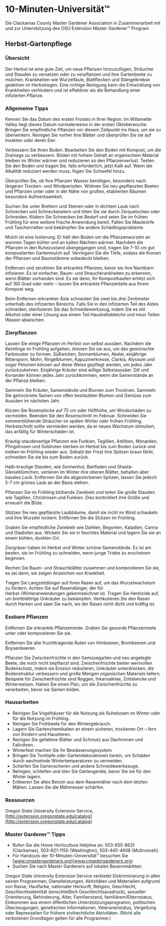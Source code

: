 # 10-Minuten-Universität™  
Die Clackamas County Master Gardener Association in Zusammenarbeit mit und zur Unterstützung des OSU Extension Master Gardener™ Program  

## Herbst-Gartenpflege  

### Übersicht  
Der Herbst ist eine gute Zeit, um neue Pflanzen hinzuzufügen, Sträucher und Stauden zu versetzen oder zu verpflanzen und Ihre Gartenbeete zu mulchen. Krankheiten wie Wurzelfäule, Blattflecken und Stängelkrebse gedeihen im Herbstregen. Eine richtige Reinigung kann die Entwicklung von Krankheiten verhindern und ist effektiver als die Behandlung einer infizierten Pflanze.  

### Allgemeine Tipps  
Kennen Sie das Datum des ersten Frostes in Ihrer Region. Im Willamette Valley liegt dieses Datum normalerweise in der ersten Oktoberwoche. Bringen Sie empfindliche Pflanzen vor diesem Zeitpunkt ins Haus, um sie zu überwintern. Reinigen Sie vorher ihre Blätter und überprüfen Sie sie auf Insekten oder deren Eier.  

Verbessern Sie Ihren Boden. Bearbeiten Sie den Boden mit Kompost, um die Drainage zu verbessern. Böden mit hohem Gehalt an organischem Material bleiben im Winter wärmer und reduzieren so den Pflanzenverlust. Testen Sie den Boden und tragen Sie, falls erforderlich, jetzt Kalk auf. Wenn die Alkalität reduziert werden muss, fügen Sie Schwefel hinzu.  

Überprüfen Sie, ob Ihre Pflanzen Wasser benötigen, besonders nach längeren Trocken- und Windperioden. Widmen Sie neu gepflanzten Beeten und Pflanzen unter oder in der Nähe von großen, etablierten Bäumen besondere Aufmerksamkeit.  

Suchen Sie unter Brettern und Steinen oder in dichtem Laub nach Schnecken und Schneckeneiern und töten Sie sie durch Zerquetschen oder Schneiden. Ködern Sie Schnecken bei Bedarf und seien Sie im frühen Frühling für eine weitere frische Anwendung bereit. Fallen Sie Maulwürfe und Taschenratten und bekämpfen Sie andere Schädlingsprobleme.  

Mulch ist eine Isolierung. Er hält den Boden um die Pflanzenwurzeln an warmen Tagen kühler und an kalten Nächten wärmer. Nachdem die Pflanzen in den Ruhezustand übergegangen sind, tragen Sie 7-10 cm gut kompostierten Gartenmulch auf. Verringern Sie die Tiefe, sodass die Kronen der Pflanzen und Baumstämme unbedeckt bleiben.  

Entfernen und zerstören Sie erkrankte Pflanzen, bevor sie ihre Nachbarn infizieren. Es ist einfacher, Baum- und Strauchkrankheiten zu erkennen, wenn Blätter vorhanden sind. Es sei denn, Ihr Komposthaufen erhitzt sich auf 160 Grad oder mehr – lassen Sie erkrankte Pflanzenteile aus Ihrem Kompost weg.  

Beim Entfernen erkrankter Äste schneiden Sie zwei bis drei Zentimeter unterhalb des infizierten Bereichs. Falls Sie in den infizierten Teil des Astes schneiden, sterilisieren Sie das Schneidewerkzeug, indem Sie es mit Alkohol oder einer Lösung aus einem Teil Haushaltsbleiche und neun Teilen Wasser abwischen.  

### Zierpflanzen  
Lassen Sie einige Pflanzen im Herbst von selbst aussäen. Nachdem die Keimlinge im Frühling aufgehen, dünnen Sie sie aus, um das gewünschte Farbmuster zu formen. Süßwicken, Sonnenblumen, Akelei, einjährige Rittersporn, Mohn, Ringelblumen, Kapuzinerkresse, Clarkia, Alyssum und sogar Petunien können auf diese Weise gepflegt werden, um jedes Jahr zurückzukehren. Einjährige Kräuter sind willige Selbstaussäer. Dill und Koriander können jedes Jahr zurückkommen, wenn die Samenstände an der Pflanze bleiben.  

Sammeln Sie Kräuter, Samenstände und Blumen zum Trocknen. Sammeln Sie getrocknete Samen von offen bestäubten Blumen und Gemüse zum Aussäen im nächsten Jahr.  

Kürzen Sie Rosenstöcke auf 75 cm oder Hüfthöhe, um Windschäden zu vermeiden. Beenden Sie den Rosenschnitt im Februar. Schneiden Sie sommerblühende Sträucher im späten Winter oder frühen Frühling. Herbstschnitt sollte vermieden werden, da er neues Wachstum stimuliert, das anfällig für Winterschäden ist.  

Krautig-staudenartige Pflanzen wie Funkien, Taglilien, Astilben, Monarden, Pfingstrosen und Goldruten sterben im Herbst bis zum Boden zurück und treiben im Frühling wieder aus. Sobald der Frost ihre Spitzen braun färbt, schneiden Sie sie bis zum Boden zurück.  

Halb-krautige Stauden, wie Sonnenhut, Bartfaden und Shasta-Gänseblümchen, verlieren im Winter ihre oberen Blätter, behalten aber basales Laub. Entfernen Sie die abgestorbenen Spitzen, lassen Sie jedoch 5-7 cm grünes Laub an der Basis stehen.  

Pflanzen Sie im Frühling blühende Zwiebeln und teilen Sie große Stauden wie Taglilien, Christrosen und Funkien. Dies kontrolliert ihre Größe und erneuert die Blüte.  

Stützen Sie neu gepflanzte Laubbäume, damit sie nicht im Wind schaukeln und ihre Wurzeln lockern. Entfernen Sie die Stützen im Frühling.  

Graben Sie empfindliche Zwiebeln wie Dahlien, Begonien, Kaladien, Canna und Gladiolen aus. Wickeln Sie sie in feuchtes Material und lagern Sie sie an einem kühlen, dunklen Ort.  

Ziergräser haben im Herbst und Winter schöne Samenstände. Es ist am besten, sie im Frühling zu schneiden, wenn junge Triebe zu erscheinen beginnen.  

Rechen Sie Baum- und Strauchblätter zusammen und kompostieren Sie sie, es sei denn, sie zeigen Anzeichen von Krankheit.  

Tragen Sie Langzeitdünger auf Ihren Rasen auf, um das Wurzelwachstum zu fördern. Achten Sie auf Rasendünger, der für Herbst-/Winteranwendungen gekennzeichnet ist. Tragen Sie Herbizide auf, um breitblättrige Unkräuter zu bekämpfen. Vertikutieren Sie den Rasen durch Harken und säen Sie nach, wo der Rasen nicht dicht und kräftig ist.  

### Essbare Pflanzen  
Entfernen Sie erkrankte Pflanzenreste. Graben Sie gesunde Pflanzenreste unter oder kompostieren Sie sie.  

Entfernen Sie alte fruchttragende Ruten von Himbeeren, Brombeeren und Boysenbeeren.  

Pflanzen Sie Zwischenfrüchte in den Gemüsegarten und neu angelegte Beete, die noch nicht bepflanzt sind. Zwischenfrüchte bieten wertvollen Bodenschutz, indem sie Erosion reduzieren, Unkräuter unterdrücken, die Bodenstruktur verbessern und große Mengen organischen Materials liefern. Beispiele für Zwischenfrüchte sind Roggen, Inkarnatklee, Zottelwicke und Winterweizen. Haben Sie einen Plan, um die Zwischenfrüchte zu verarbeiten, bevor sie Samen bilden.  

### Hausarbeiten  
- Reinigen Sie Vogelhäuser für die Nutzung als Ruheboxen im Winter oder für die Nutzung im Frühling.  
- Reinigen Sie Frühbeete für den Wintergebrauch.  
- Lagern Sie Gartenchemikalien an einem sicheren, trockenen Ort – fern von Kindern und Haustieren.  
- Reinigen Sie gefallene Blätter und Schmutz aus Dachrinnen und Fallrohren.  
- Winterfest machen Sie Ihr Bewässerungssystem.  
- Bringen Sie Tontöpfe oder Gartendekorationen herein, um Schäden durch wechselnde Wintertemperaturen zu vermeiden.  
- Schärfen Sie Gartenscheren und andere Schneidewerkzeuge.  
- Reinigen, schleifen und ölen Sie Gartengeräte, bevor Sie sie für den Winter lagern.  
- Entleeren Sie altes Benzin aus dem Rasenmäher nach dem letzten Mähen. Lassen Sie die Mähmesser schärfen.  

### Ressourcen  
Oregon State University Extension Service, [http://extension.oregonstate.edu/catalog](http://extension.oregonstate.edu/catalog)  

### Master Gardener™ Tipps  
- Rufen Sie die Home Horticulture Helpline an: 503-655-8631 (Clackamas), 503-821-1150 (Washington), 503-445-4608 (Multnomah).  
- Für Handouts der 10-Minuten-Universität™ besuchen Sie [www.cmastergardeners.org](www.cmastergardeners.org)  
- Suchen Sie nach Master Gardeners auf lokalen Bauernmärkten.  

Oregon State University Extension Service verbietet Diskriminierung in allen seinen Programmen, Dienstleistungen, Aktivitäten und Materialien aufgrund von Rasse, Hautfarbe, nationaler Herkunft, Religion, Geschlecht, Geschlechtsidentität (einschließlich Geschlechtsausdruck), sexueller Orientierung, Behinderung, Alter, Familienstand, familiärem/Elternstatus, Einkommen aus einem öffentlichen Unterstützungsprogramm, politischen Überzeugungen, genetischen Informationen, Veteranenstatus, Vergeltung oder Repressalien für frühere zivilrechtliche Aktivitäten. (Nicht alle verbotenen Grundlagen gelten für alle Programme.)